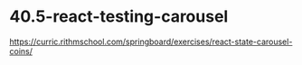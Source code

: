 # 40.5-react-testing-carousel
https://curric.rithmschool.com/springboard/exercises/react-state-carousel-coins/
